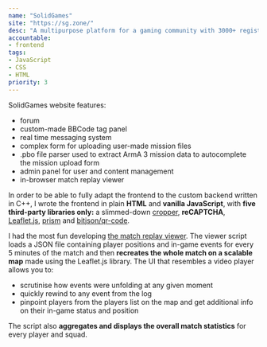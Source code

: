 ```yaml
---
name: "SolidGames"
site: "https://sg.zone/"
desc: "A multipurpose platform for a gaming community with 3000+ registered members."
accountable: 
- frontend
tags:
- JavaScript
- CSS
- HTML
priority: 3
---
```

SolidGames website features:
- forum
- custom-made BBCode tag panel
- real time messaging system
- complex form for uploading user-made mission files
- .pbo file parser used to extract ArmA 3 mission data to autocomplete the mission upload form
- admin panel for user and content management
- in-browser match replay viewer

In order to be able to fully adapt the frontend to the custom backend written in C++, I wrote the frontend in plain **HTML** and **vanilla JavaScript**, with **five third-party libraries only:** a slimmed-down [cropper](https://fengyuanchen.github.io/cropperjs/), **reCAPTCHA**, [Leaflet.js](https://leafletjs.com/), [prism](https://prismjs.com/) and [bitjson/qr-code](https://github.com/bitjson/qr-code).

I had the most fun developing [the match replay viewer](https://sg.zone/replays/1705087203). The viewer script loads a JSON file containing player positions and in-game events for every 5 minutes of the match and then **recreates the whole match on a scalable map** made using the Leaflet.js library. The UI that resembles a video player allows you to:
- scrutinise how events were unfolding at any given moment
- quickly rewind to any event from the log
- pinpoint players from the players list on the map and get additional info on their in-game status and position 

The script also **aggregates and displays the overall match statistics** for every player and squad.